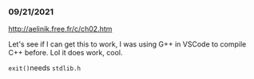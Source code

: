 ### 09/21/2021
http://aelinik.free.fr/c/ch02.htm

Let's see if I can get this to work, I was using G++ in VSCode to compile C++ before.
Lol it does work, cool.

`exit()`needs `stdlib.h`

